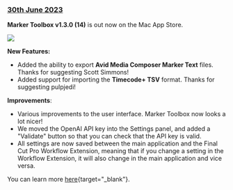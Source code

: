 ### [30th June 2023](/news/20230630)

**Marker Toolbox v1.3.0 (14)** is out now on the Mac App Store.

![](../static/marker-toolbox-v1-3-0.jpg)

**New Features:**
- Added the ability to export **Avid Media Composer Marker Text** files. Thanks for suggesting Scott Simmons!
- Added support for importing the **Timecode+ TSV** format. Thanks for suggesting pulpjedi!

**Improvements**:
- Various improvements to the user interface. Marker Toolbox now looks a lot nicer!
- We moved the OpenAI API key into the Settings panel, and added a "Validate" button so that you can check that the API key is valid.
- All settings are now saved between the main application and the Final Cut Pro Workflow Extension, meaning that if you change a setting in the Workflow Extension, it will also change in the main application and vice versa.

You can learn more [here](https://markertoolbox.io){target="_blank"}.